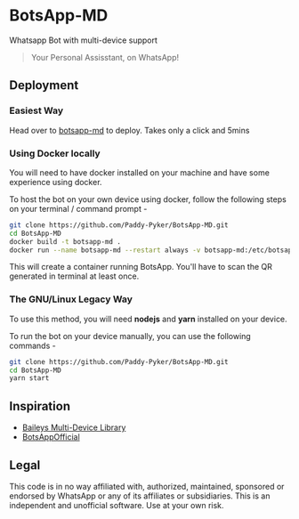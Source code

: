 # BotsApp-MD
Whatsapp Bot with multi-device support
> Your Personal Assisstant, on WhatsApp!

## Deployment

### Easiest Way

Head over to [botsapp-md](http://botsapp-md-deploy.herokuapp.com) to deploy.
Takes only a click and 5mins

### Using Docker locally

You will need to have docker installed on your machine and have some experience using docker.

To host the bot on your own device using docker, follow the following steps on your terminal / command prompt -

```bash
git clone https://github.com/Paddy-Pyker/BotsApp-MD.git
cd BotsApp-MD
docker build -t botsapp-md .
docker run --name botsapp-md --restart always -v botsapp-md:/etc/botsapp-md botsapp-md
```

This will create a container running BotsApp. You'll have to scan the QR generated in terminal at least once.

### The GNU/Linux Legacy Way

To use this method, you will need **nodejs** and **yarn** installed on your device.

To run the bot on your device manually, you can use the following commands -

```bash
git clone https://github.com/Paddy-Pyker/BotsApp-MD.git
cd BotsApp-MD
yarn start
```
## Inspiration
- [Baileys Multi-Device Library](https://github.com/adiwajshing/Baileys)
- [BotsAppOfficial](https://github.com/BotsAppOfficial/BotsApp)

## Legal
This code is in no way affiliated with, authorized, maintained, sponsored or endorsed by WhatsApp or any of its affiliates or subsidiaries. This is an 
independent and unofficial software. Use at your own risk.
